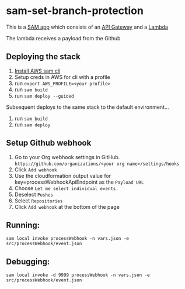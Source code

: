 # sam-set-branch-protection

This is a [SAM app](https://aws.amazon.com/serverless/sam/) which consists of an [API Gateway](https://aws.amazon.com/api-gateway/) and a [Lambda](https://aws.amazon.com/lambda/)

The lambda receives a payload from the Github 

## Deploying the stack

1. [Install AWS sam cli](https://docs.aws.amazon.com/serverless-application-model/latest/developerguide/serverless-sam-cli-install.html)
2. Setup creds in AWS for cli with a profile
3. run `export AWS_PROFILE=<your profile>`
4. run `sam build`
5. run `sam deploy --guided`

Subsequent deploys to the same stack to the default environment...

1. run `sam build`
1. run `sam deploy`

## Setup Github webhook
1. Go to your Org webhook settings in GitHub. `https://github.com/organizations/<your org name>/settings/hooks`
2. Click `Add webhook`
3. Use the cloudformation output value for key=processWebhookApiEndpoint as the `Payload URL`
4. Choose `Let me select individual events.`
5. Deselect `Pushes`
6. Select `Repositories`
7. Click `Add webhook` at the bottom of the page

## Running:
 `sam local invoke processWebhook -n vars.json -e src/processWebhook/event.json`

 ## Debugging:
`sam local invoke -d 9999 processWebhook -n vars.json -e src/processWebhook/event.json`